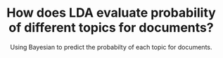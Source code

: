 ---
layout: post
title: How does LDA evaluate probability of different topics for documents?
subtitle: Using Bayesian to predict the probabilty of each topic for documents.
bigimg: /img/ducks.jpg
---